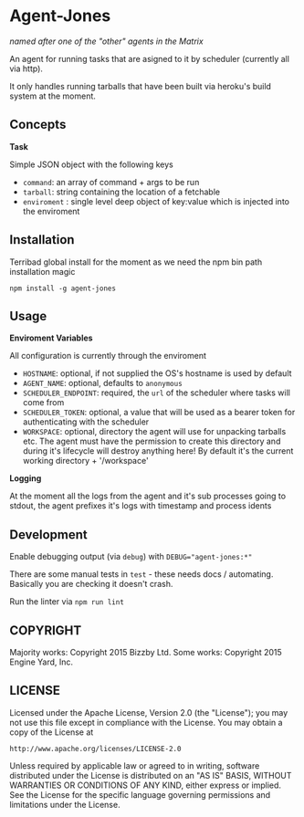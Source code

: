 # Agent-Jones

_named after one of the "other" agents in the Matrix_

An agent for running tasks that are asigned to it by scheduler (currently all via http). 

It only handles running tarballs that have been built via heroku's build system at the moment.

## Concepts

__Task__

Simple JSON object with the following keys
- `command`: an array of command + args to be run
- `tarball`: string containing the location of a fetchable
- `enviroment` : single level deep object of key:value which is injected into the enviroment

## Installation

Terribad global install for the moment as we need the npm bin path installation magic

``` 
npm install -g agent-jones
```

## Usage

__Enviroment Variables__

All configuration is currently through the enviroment

- `HOSTNAME`: optional, if not supplied the OS's hostname is used by default
- `AGENT_NAME`: optional, defaults to `anonymous`
- `SCHEDULER_ENDPOINT`: required, the `url` of the scheduler where tasks will come from
- `SCHEDULER_TOKEN`: optional, a value that will be used as a bearer token for authenticating with the scheduler
- `WORKSPACE`: optional, directory the agent will use for unpacking tarballs etc. The agent must have the permission to create this directory and during it's lifecycle will destroy anything here! By default it's the current working directory + '/workspace'

__Logging__

At the moment all the logs from the agent and it's sub processes going to stdout, the agent prefixes it's logs with timestamp and process idents

## Development

Enable debugging output (via `debug`) with `DEBUG="agent-jones:*"`

There are some manual tests in `test` - these needs docs / automating. Basically you are checking it doesn't crash.

Run the linter via `npm run lint`

## COPYRIGHT 

Majority works: Copyright 2015 Bizzby Ltd.
Some works: Copyright 2015 Engine Yard, Inc.

## LICENSE

Licensed under the Apache License, Version 2.0 (the "License");
you may not use this file except in compliance with the License.
You may obtain a copy of the License at

    http://www.apache.org/licenses/LICENSE-2.0

Unless required by applicable law or agreed to in writing, software
distributed under the License is distributed on an "AS IS" BASIS,
WITHOUT WARRANTIES OR CONDITIONS OF ANY KIND, either express or implied.
See the License for the specific language governing permissions and
limitations under the License.